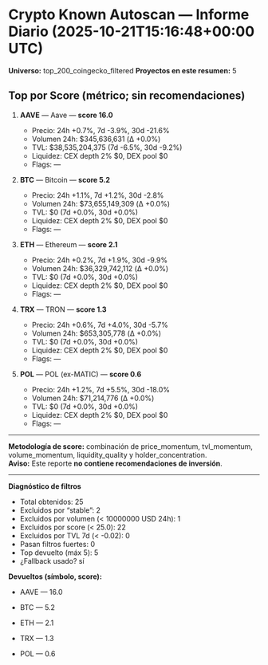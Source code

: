 # Crypto Known Autoscan — Informe Diario (2025-10-21T15:16:48+00:00 UTC)

**Universo:** top_200_coingecko_filtered
**Proyectos en este resumen:** 5

## Top por Score (métrico; sin recomendaciones)

1. **AAVE** — Aave — **score 16.0**
   - Precio: 24h +0.7%, 7d -3.9%, 30d -21.6%
   - Volumen 24h: $345,636,631 (Δ +0.0%)
   - TVL: $38,535,204,375 (7d -6.5%, 30d -9.2%)
   - Liquidez: CEX depth 2% $0, DEX pool $0
   - Flags: —

2. **BTC** — Bitcoin — **score 5.2**
   - Precio: 24h +1.1%, 7d +1.2%, 30d -2.8%
   - Volumen 24h: $73,655,149,309 (Δ +0.0%)
   - TVL: $0 (7d +0.0%, 30d +0.0%)
   - Liquidez: CEX depth 2% $0, DEX pool $0
   - Flags: —

3. **ETH** — Ethereum — **score 2.1**
   - Precio: 24h +0.2%, 7d +1.9%, 30d -9.9%
   - Volumen 24h: $36,329,742,112 (Δ +0.0%)
   - TVL: $0 (7d +0.0%, 30d +0.0%)
   - Liquidez: CEX depth 2% $0, DEX pool $0
   - Flags: —

4. **TRX** — TRON — **score 1.3**
   - Precio: 24h +0.6%, 7d +4.0%, 30d -5.7%
   - Volumen 24h: $653,305,778 (Δ +0.0%)
   - TVL: $0 (7d +0.0%, 30d +0.0%)
   - Liquidez: CEX depth 2% $0, DEX pool $0
   - Flags: —

5. **POL** — POL (ex-MATIC) — **score 0.6**
   - Precio: 24h +1.2%, 7d +5.5%, 30d -18.0%
   - Volumen 24h: $71,214,776 (Δ +0.0%)
   - TVL: $0 (7d +0.0%, 30d +0.0%)
   - Liquidez: CEX depth 2% $0, DEX pool $0
   - Flags: —


---

**Metodología de score:** combinación de price_momentum, tvl_momentum, volume_momentum, liquidity_quality y holder_concentration.  
**Aviso:** Este reporte **no contiene recomendaciones de inversión**.


---
**Diagnóstico de filtros**

- Total obtenidos: 25
- Excluidos por “stable”: 2
- Excluidos por volumen (< 10000000 USD 24h): 1
- Excluidos por score (< 25.0): 22
- Excluidos por TVL 7d (< -0.02): 0
- Pasan filtros fuertes: 0
- Top devuelto (máx 5): 5
- ¿Fallback usado? sí


**Devueltos (símbolo, score):**

- AAVE — 16.0

- BTC — 5.2

- ETH — 2.1

- TRX — 1.3

- POL — 0.6


